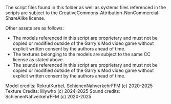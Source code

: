 The script files found in this folder as well as systems files referenced in the scripts are subject to the CreativeCommons-Attribution-NonCommercial-ShareAlike license.

Other assets are as follows: 
- The models referenced in this script are proprietary and must not be copied or modified outside of the Garry's Mod video game without explicit written consent by the authors ahead of time.
- The textures belonging to the models are subject to the same CC license as stated above.
- The sounds referenced in this script are proprietary and must not be copied or modified outside of the Garry's Mod video game without explicit written consent by the authors ahead of time.

Model credits: RekrutKurbel, SchienenNahverkehrFFM (c) 2020-2025 
Texture Credits: lillywho (c) 2024-2025
Sound credits: SchienenNahverkehrFFM (c) 2020-2025 